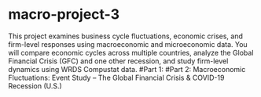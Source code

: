 # macro-project-3
This project examines business cycle fluctuations, economic crises, and firm-level responses using macroeconomic and microeconomic data. You will compare economic cycles across multiple countries, analyze the Global Financial Crisis (GFC) and one other recession, and study firm-level dynamics using WRDS Compustat data.
#Part 1:
#Part 2: Macroeconomic Fluctuations: Event Study – The Global Financial Crisis & COVID-19 Recession (U.S.)
